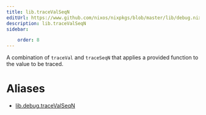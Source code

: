 ```yaml
---
title: lib.traceValSeqN
editUrl: https://www.github.com/nixos/nixpkgs/blob/master/lib/debug.nix#L185C5
description: lib.traceValSeqN
sidebar:

    order: 8
---
```


A combination of `traceVal` and `traceSeqN` that applies a
provided function to the value to be traced.


# Aliases

- [lib.debug.traceValSeqN](/nix-doc-comments/reference/lib/debug/lib-debug-traceValSeqN)


